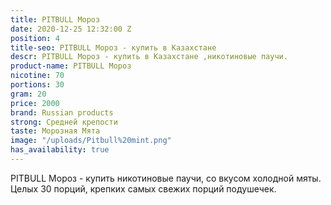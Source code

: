 ```yaml
---
title: PITBULL Мороз
date: 2020-12-25 12:32:00 Z
position: 4
title-seo: PITBULL Мороз - купить в Казахстане
descr: PITBULL Мороз - купить в Казахстане ,никотиновые паучи.
product-name: PITBULL Мороз
nicotine: 70
portions: 30
gram: 20
price: 2000
brand: Russian products
strong: Средней крепости
taste: Морозная Мята
image: "/uploads/Pitbull%20mint.png"
has_availability: true
---
```


PITBULL Мороз - купить никотиновые паучи, со вкусом холодной мяты. Целых 30 порций, крепких самых свежих порций подушечек.